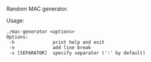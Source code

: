 Random MAC generator.

Usage:
```
./mac-generator <options>
Options:
 -h              print help and exit
 -n              add line break
 -s [SEPARATOR]  specify separator (':' by default)

```
